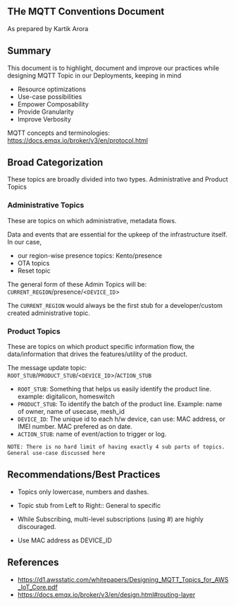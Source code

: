 ## THe MQTT Conventions Document
As prepared by Kartik Arora

## Summary
This document is to highlight, document and improve our practices while designing MQTT Topic in our Deployments, keeping in mind 
* Resource optimizations
* Use-case possibilities
* Empower Composability
* Provide Granularity
* Improve Verbosity

MQTT concepts and terminologies: https://docs.emqx.io/broker/v3/en/protocol.html

## Broad Categorization
These topics are broadly divided into two types. Administrative and Product Topics
### Administrative Topics
These are topics on which administrative, metadata flows.

Data and events that are essential for the upkeep of the infrastructure itself. In our case,
* our region-wise presence topics: Kento/presence
* OTA topics
* Reset topic

The general form of these Admin Topics will be:
`CURRENT_REGION`/presence/<`DEVICE_ID`>

The `CURRENT_REGION` would always be the first stub for a developer/custom created administrative topic.

### Product Topics
These are topics on which product specific information flow, the data/information that drives the features/utility of the product.

The message update topic: `ROOT_STUB`/`PRODUCT_STUB`/<`DEVICE_ID`>/`ACTION_STUB`

* `ROOT_STUB`: Something that helps us easily identify the product line. example: digitalicon, homeswitch
* `PRODUCT_STUB`: To identify the batch of the product line. Example: name of owner, name of usecase, mesh_id
* `DEVICE_ID`: The unique id to each h/w device, can use: MAC address, or IMEI number. MAC prefered as on date.
* `ACTION_STUB`: name of event/action to trigger or log.


``` 
NOTE: There is no hard limit of having exactly 4 sub parts of topics. General use-case discussed here
```


## Recommendations/Best Practices
* Topics only lowercase, numbers and dashes.

* Topic stub from Left to Right:: General to specific

* While Subscribing, multi-level subscriptions (using #) are highly discouraged.

* Use MAC address as DEVICE_ID

## References
* https://d1.awsstatic.com/whitepapers/Designing_MQTT_Topics_for_AWS_IoT_Core.pdf
* https://docs.emqx.io/broker/v3/en/design.html#routing-layer
